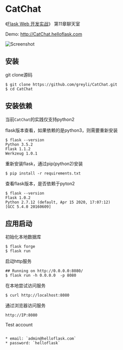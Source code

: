 
# CatChat

《[Flask Web 开发实战](http://helloflask.com/book)》 第11章聊天室

Demo: http://CatChat.helloflask.com

![Screenshot](http://helloflask.com/screenshots/CatChat.png)



## 安装

git clone源码
```
$ git clone https://github.com/greyli/CatChat.git
$ cd CatChat
```

## 安装依赖
当前`CatChat`的实践仅支持python2

flask版本查看，如果依赖的是python3，则需要重新安装
```
$ flask --version
Python 3.5.2
Flask 1.1.2
Werkzeug 1.0.1
```

重新安装flask，通过pip(python2)安装
```
$ pip install -r requirements.txt
```

查看flask版本，是否依赖于pyton2
```
$ flask --version
Flask 1.0.2
Python 2.7.12 (default, Apr 15 2020, 17:07:12) 
[GCC 5.4.0 20160609]
```

## 应用启动
初始化本地数据库

```
$ flask forge
$ flask run
```


启动http服务

```
## Running on http://0.0.0.0:8080/
$ flask run -h 0.0.0.0  -p 8080 
```

在本地尝试访问服务

```
$ curl http://localhost:8080
```

通过浏览器访问服务

```
http://IP:8080
```

Test account

```

* email: `admin@helloflask.com`
* password: `helloflask`
```

 
 
 
